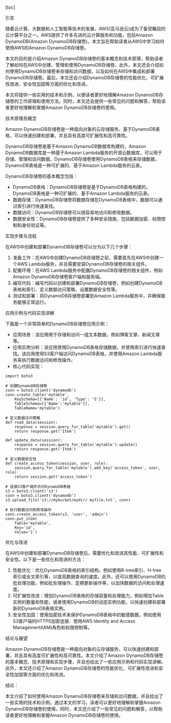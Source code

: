 
[toc]                    
                
                
引言

随着云计算、大数据和人工智能等技术的发展，AWS(亚马逊云)成为了备受瞩目的云计算平台之一。AWS提供了许多先进的云计算服务和功能，包括Amazon DynamoDB(Amazon DynamoDB存储卷)。本文旨在帮助读者从AWS中学习如何使用AWS的Amazon DynamoDB存储卷。

本文的目的是介绍Amazon DynamoDB存储卷的基本概念和技术原理，帮助读者了解如何在AWS中创建、管理和使用DynamoDB存储卷。此外，本文还会介绍如何使用DynamoDB存储卷来存储和访问数据，以及如何在AWS中集成和部署DynamoDB存储卷。最后，本文还会介绍DynamoDB存储卷的性能优化、可扩展性改进、安全性加固等方面的优化和改进。

本文将提供一些实用的技术和示例，以便读者更好地理解Amazon DynamoDB存储卷的工作原理和使用方法。同时，本文还会提供一些常见的问题和解答，帮助读者更好地理解和掌握Amazon DynamoDB存储卷的使用。

技术原理及概念

Amazon DynamoDB存储卷是一种面向对象的云存储服务，基于DynamoDB表格，可以快速创建和部署，并且具有高度可扩展性和高可靠性。

DynamoDB存储卷是基于Amazon DynamoDB数据库构建的，Amazon DynamoDB数据库是一种基于Amazon Lambda服务的开源云数据库，可以用于存储、管理和访问数据。DynamoDB存储卷使用DynamoDB表格来存储数据，DynamoDB表格是一种可扩展的、基于Amazon Lambda服务的云表。

DynamoDB存储卷的基本概念包括：

- DynamoDB表格：DynamoDB存储卷是基于DynamoDB表格构建的，DynamoDB表格是一种可扩展的、基于Amazon Lambda服务的云表。
- 数据存储：DynamoDB存储卷将数据存储在DynamoDB表格中，数据可以通过索引进行快速查找。
- 数据访问：DynamoDB存储卷可以很容易地访问和修改数据。
- 数据安全性：DynamoDB存储卷提供了多种安全措施，包括数据加密、权限控制和身份验证等。

实现步骤与流程

在AWS中创建和部署DynamoDB存储卷可以分为以下几个步骤：

1. 准备工作：在AWS中创建DynamoDB存储卷之前，需要首先在AWS中创建一个AWS Lambda服务，并且需要安装DynamoDB存储卷的相关组件。
2. 配置环境：在AWS Lambda服务中配置DynamoDB存储卷的相关组件，例如Amazon DynamoDB存储卷客户端和服务端。
3. 编写代码：编写代码以创建和部署DynamoDB存储卷，例如创建DynamoDB表格和索引、定义数据访问策略、设置数据安全性等。
4. 测试和部署：将DynamoDB存储卷部署到Amazon Lambda服务中，并确保服务能够正常运行。

应用示例与代码实现讲解

下面是一个非常简单的DynamoDB存储卷应用示例：

- 应用场景：该应用用于存储和访问一组文本数据，例如博客文章、新闻文章等。
- 应用实例分析：该应用使用DynamoDB表格存储数据，并使用索引进行快速查找。该应用使用S3客户端访问DynamoDB表格，并使用Amazon Lambda服务来执行数据访问和修改操作。
- 核心代码实现：
```
import boto3

# 创建DynamoDB存储卷
conn = boto3.client('dynamodb')
conn.create_table('mytable', 
    KeySchema=[{'Name': 'id', 'Type': 'S'}],
    TableSchema=[{'Name':'mytable'}],
    TableName='mytable')

# 定义数据访问策略
def read_data(session):
    response = session.query_for_table('mytable').get()
    return response.get('Item')

def update_data(session):
    response = session.query_for_table('mytable').update()
    return response.get('Item')

# 定义数据安全性
def create_access_token(session, user, role):
    session.query_for_table('mytable').add_key('access_token', user, role)
    return session.get('access_token')

# 连接S3客户端并访问DynamoDB表格
s3 = boto3.client('s3')
conn = boto3.client('dynamodb')
s3.upload_file('s3://mybucket/mydir/ myfile.txt', conn)

# 执行数据访问和修改操作
conn.create_access_token(s3, 'user', 'admin')
conn.put_item(
    Table='mytable',
    Key='id',
    Value='1')
```

优化与改进

在AWS中创建和部署DynamoDB存储卷后，需要优化和改进其性能、可扩展性和安全性。以下是一些优化和改进的方法：

1. 性能优化：优化DynamoDB表格的索引结构，例如使用B-tree索引、H-tree索引或全文索引等，以提高数据查询的速度。此外，还可以使用DynamoDB的批处理功能，例如批处理操作、定期更新操作等，以加快数据的访问和处理速度。
2. 可扩展性改进：增加DynamoDB表格的存储容量和处理能力，例如增加Table实例的数量和性能，或者使用DynamoDB的动态实例功能，以快速创建和部署新的DynamoDB表格实例。
3. 安全性加固：使用加密技术来保护DynamoDB表格中的敏感数据，例如使用S3客户端的HTTPS加密连接、使用AWS Identity and Access Management(IAM)角色和权限控制等。

结论与展望

Amazon DynamoDB存储卷是一种面向对象的云存储服务，可以快速创建和部署，并且具有高度可扩展性和高可靠性。本文介绍了Amazon DynamoDB存储卷的基本概念、技术原理和实现步骤，并且也给出了一些应用示例和代码实现讲解。此外，本文还介绍了Amazon DynamoDB存储卷的性能优化、可扩展性改进和安全性加固等方面的优化和改进。

结论：

本文介绍了如何使用Amazon DynamoDB存储卷来存储和访问数据，并且给出了一些实用的技术和示例。通过本文的学习，读者可以更好地理解和掌握Amazon DynamoDB存储卷的使用。同时，本文还介绍了一些常见的问题和解答，以帮助读者更好地理解和掌握Amazon DynamoDB存储卷的使用。

